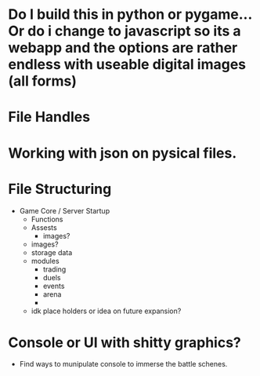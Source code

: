 # Do I build this in python or pygame...  Or do i change to javascript so its a webapp and the options are rather endless with useable digital images (all forms)

# File Handles

# Working with json on pysical files.


# File Structuring

 - Game Core / Server Startup
    - Functions
    - Assests
        - images?
    - images?
    - storage data
    - modules
        - trading
        - duels
        - events 
        - arena 
        - 
    - idk place holders or idea on future expansion?


# Console or UI with shitty graphics?

- Find ways to munipulate console to immerse the battle schenes.